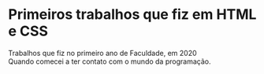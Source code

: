 # Primeiros trabalhos que fiz em HTML e CSS
Trabalhos que fiz no primeiro ano de Faculdade, em 2020 <br>
Quando comecei a ter contato com o mundo da programação.<br>
